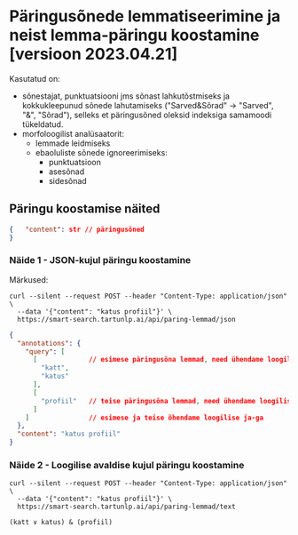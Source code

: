 # Päringusõnede lemmatiseerimine ja neist lemma-päringu koostamine  [versioon 2023.04.21]

Kasutatud on:

* sõnestajat, punktuatsiooni jms sõnast lahkutõstmiseks ja kokkukleepunud sõnede lahutamiseks ("Sarved&Sõrad" -> "Sarved", "&", "Sõrad"),
  selleks et päringusõned oleksid indeksiga samamoodi tükeldatud.
* morfoloogilist analüsaatorit:
  * lemmade leidmiseks
  * ebaoluliste sõnede ignoreerimiseks:
    * punktuatsioon
    * asesõnad
    * sidesõnad

## Päringu koostamise näited

```json
{   "content": str // päringusõned
}
```

### Näide 1 - JSON-kujul päringu koostamine

Märkused:

```cmdline
curl --silent --request POST --header "Content-Type: application/json" \
  --data '{"content": "katus profiil"}' \
  https://smart-search.tartunlp.ai/api/paring-lemmad/json
```

```json
{
  "annotations": {
    "query": [
      [             // esimese päringusõna lemmad, need ühendame loogilise võiga
        "katt",
        "katus"
      ],
      [
        "profiil"   // teise päringusõna lemmad, need ühendame loogilise või-ga
      ]
    ]               // esimese ja teise õhendame loogilise ja-ga
  },
  "content": "katus profiil"
}
```

### Näide 2 - Loogilise avaldise kujul päringu koostamine

```cmdline
curl --silent --request POST --header "Content-Type: application/json" \
  --data '{"content": "katus profiil"}' \
  https://smart-search.tartunlp.ai/api/paring-lemmad/text 
```

```text
(katt ∨ katus) & (profiil)
```
